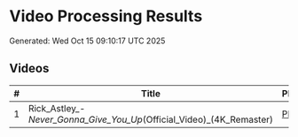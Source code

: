 # Video Processing Results

Generated: Wed Oct 15 09:10:17 UTC 2025

## Videos

| # | Title | PDF | Transcript |
|---|-------|-----|------------|
| 1 | Rick_Astley_-_Never_Gonna_Give_You_Up_(Official_Video)_(4K_Remaster) | [PDF](./Rick_Astley_-_Never_Gonna_Give_You_Up_(Official_Video)_(4K_Remaster)/Rick_Astley_-_Never_Gonna_Give_You_Up_(Official_Video)_(4K_Remaster)_HD.pdf) | ✅ |
